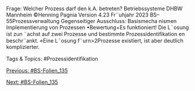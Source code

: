 Frage: Welcher Prozess darf den k.A. betreten?
Betriebssysteme DHBW Mannheim ©Henning Pagnia Version 4.23 Fr¨uhjahr 2023 BS–55Prozessverwaltung Gegenseitiger Ausschluss: Basismecha nismen Implementierung von Prozessen
•Bewertung+Es funktioniert!
Die L¨osung ist zun ¨achst auf zwei Prozesse und bestimmte Prozessidentiﬁkation en beschr¨ankt.
⋄Eine L¨osung f¨urn>2Prozesse existiert, ist aber deutlich komplizierter.

   Tags & Topics:
   #Prozessidentiﬁkation

[Previous: #BS-Folien_135](BS-Folien_135.md)

[Next: #BS-Folien_135](BS-Folien_135.md)
